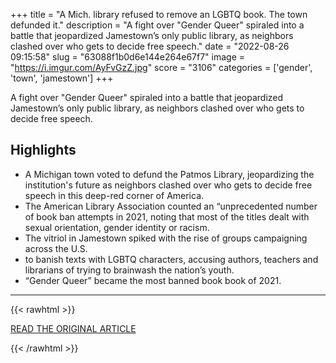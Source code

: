 +++
title = "A Mich. library refused to remove an LGBTQ book. The town defunded it."
description = "A fight over \"Gender Queer\" spiraled into a battle that jeopardized Jamestown’s only public library, as neighbors clashed over who gets to decide free speech."
date = "2022-08-26 09:15:58"
slug = "63088f1b0d6e144e264e67f7"
image = "https://i.imgur.com/AyFvGzZ.jpg"
score = "3106"
categories = ['gender', 'town', 'jamestown']
+++

A fight over \"Gender Queer\" spiraled into a battle that jeopardized Jamestown’s only public library, as neighbors clashed over who gets to decide free speech.

## Highlights

- A Michigan town voted to defund the Patmos Library, jeopardizing the institution's future as neighbors clashed over who gets to decide free speech in this deep-red corner of America.
- The American Library Association counted an “unprecedented number of book ban attempts in 2021, noting that most of the titles dealt with sexual orientation, gender identity or racism.
- The vitriol in Jamestown spiked with the rise of groups campaigning across the U.S.
- to banish texts with LGBTQ characters, accusing authors, teachers and librarians of trying to brainwash the nation’s youth.
- “Gender Queer” became the most banned book book of 2021.

---

{{< rawhtml >}}
  <p class="article-category">
    <a target="_blank" href="https://www.washingtonpost.com/nation/2022/08/24/michigan-library-defunded-gender-queer/">READ THE ORIGINAL ARTICLE</a>
  </p>
{{< /rawhtml >}}
